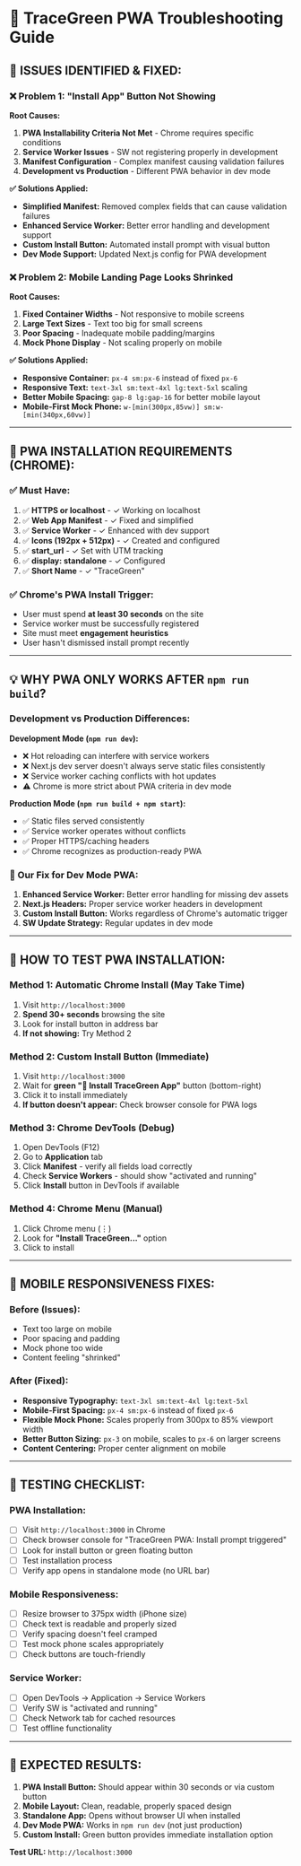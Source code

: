 # 🔧 TraceGreen PWA Troubleshooting Guide

## 🚨 **ISSUES IDENTIFIED & FIXED:**

### ❌ **Problem 1: "Install App" Button Not Showing**

**Root Causes:**
1. **PWA Installability Criteria Not Met** - Chrome requires specific conditions
2. **Service Worker Issues** - SW not registering properly in development
3. **Manifest Configuration** - Complex manifest causing validation failures
4. **Development vs Production** - Different PWA behavior in dev mode

**✅ Solutions Applied:**
- **Simplified Manifest:** Removed complex fields that can cause validation failures
- **Enhanced Service Worker:** Better error handling and development support
- **Custom Install Button:** Automated install prompt with visual button
- **Dev Mode Support:** Updated Next.js config for PWA development

### ❌ **Problem 2: Mobile Landing Page Looks Shrinked**

**Root Causes:**
1. **Fixed Container Widths** - Not responsive to mobile screens
2. **Large Text Sizes** - Text too big for small screens
3. **Poor Spacing** - Inadequate mobile padding/margins
4. **Mock Phone Display** - Not scaling properly on mobile

**✅ Solutions Applied:**
- **Responsive Container:** `px-4 sm:px-6` instead of fixed `px-6`
- **Responsive Text:** `text-3xl sm:text-4xl lg:text-5xl` scaling
- **Better Mobile Spacing:** `gap-8 lg:gap-16` for better mobile layout
- **Mobile-First Mock Phone:** `w-[min(300px,85vw)] sm:w-[min(340px,60vw)]`

---

## 🌟 **PWA INSTALLATION REQUIREMENTS (CHROME):**

### **✅ Must Have:**
1. ✅ **HTTPS or localhost** - ✓ Working on localhost
2. ✅ **Web App Manifest** - ✓ Fixed and simplified
3. ✅ **Service Worker** - ✓ Enhanced with dev support
4. ✅ **Icons (192px + 512px)** - ✓ Created and configured
5. ✅ **start_url** - ✓ Set with UTM tracking
6. ✅ **display: standalone** - ✓ Configured
7. ✅ **Short Name** - ✓ "TraceGreen"

### **✅ Chrome's PWA Install Trigger:**
- User must spend **at least 30 seconds** on the site
- Service worker must be successfully registered
- Site must meet **engagement heuristics**
- User hasn't dismissed install prompt recently

---

## 💡 **WHY PWA ONLY WORKS AFTER `npm run build`?**

### **Development vs Production Differences:**

**Development Mode (`npm run dev`):**
- ❌ Hot reloading can interfere with service workers
- ❌ Next.js dev server doesn't always serve static files consistently
- ❌ Service worker caching conflicts with hot updates
- ⚠️ Chrome is more strict about PWA criteria in dev mode

**Production Mode (`npm run build + npm start`):**
- ✅ Static files served consistently
- ✅ Service worker operates without conflicts
- ✅ Proper HTTPS/caching headers
- ✅ Chrome recognizes as production-ready PWA

### **🔧 Our Fix for Dev Mode PWA:**
1. **Enhanced Service Worker:** Better error handling for missing dev assets
2. **Next.js Headers:** Proper service worker headers in development
3. **Custom Install Button:** Works regardless of Chrome's automatic trigger
4. **SW Update Strategy:** Regular updates in dev mode

---

## 🧪 **HOW TO TEST PWA INSTALLATION:**

### **Method 1: Automatic Chrome Install (May Take Time)**
1. Visit `http://localhost:3000`
2. **Spend 30+ seconds** browsing the site
3. Look for install button in address bar
4. **If not showing:** Try Method 2

### **Method 2: Custom Install Button (Immediate)**
1. Visit `http://localhost:3000`
2. Wait for **green "📱 Install TraceGreen App"** button (bottom-right)
3. Click it to install immediately
4. **If button doesn't appear:** Check browser console for PWA logs

### **Method 3: Chrome DevTools (Debug)**
1. Open DevTools (F12)
2. Go to **Application** tab
3. Click **Manifest** - verify all fields load correctly
4. Check **Service Workers** - should show "activated and running"
5. Click **Install** button in DevTools if available

### **Method 4: Chrome Menu (Manual)**
1. Click Chrome menu (⋮)
2. Look for **"Install TraceGreen..."** option
3. Click to install

---

## 📱 **MOBILE RESPONSIVENESS FIXES:**

### **Before (Issues):**
- Text too large on mobile
- Poor spacing and padding
- Mock phone too wide
- Content feeling "shrinked"

### **After (Fixed):**
- **Responsive Typography:** `text-3xl sm:text-4xl lg:text-5xl`
- **Mobile-First Spacing:** `px-4 sm:px-6` instead of fixed `px-6`
- **Flexible Mock Phone:** Scales properly from 300px to 85% viewport width
- **Better Button Sizing:** `px-3` on mobile, scales to `px-6` on larger screens
- **Content Centering:** Proper center alignment on mobile

---

## 🚀 **TESTING CHECKLIST:**

### **PWA Installation:**
- [ ] Visit `http://localhost:3000` in Chrome
- [ ] Check browser console for "TraceGreen PWA: Install prompt triggered"
- [ ] Look for install button or green floating button
- [ ] Test installation process
- [ ] Verify app opens in standalone mode (no URL bar)

### **Mobile Responsiveness:**
- [ ] Resize browser to 375px width (iPhone size)
- [ ] Check text is readable and properly sized
- [ ] Verify spacing doesn't feel cramped
- [ ] Test mock phone scales appropriately
- [ ] Check buttons are touch-friendly

### **Service Worker:**
- [ ] Open DevTools → Application → Service Workers
- [ ] Verify SW is "activated and running"
- [ ] Check Network tab for cached resources
- [ ] Test offline functionality

---

## 🎉 **EXPECTED RESULTS:**

1. **PWA Install Button:** Should appear within 30 seconds or via custom button
2. **Mobile Layout:** Clean, readable, properly spaced design
3. **Standalone App:** Opens without browser UI when installed
4. **Dev Mode PWA:** Works in `npm run dev` (not just production)
5. **Custom Install:** Green button provides immediate installation option

**Test URL:** `http://localhost:3000`

